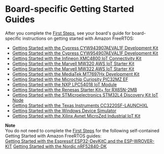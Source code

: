# Board\-specific Getting Started Guides<a name="getting-started-guides"></a>

After you complete the [First Steps](freertos-prereqs.md), see your board's guide for board\-specific instructions on getting started with Amazon FreeRTOS:
+ [Getting Started with the Cypress CYW943907AEVAL1F Development Kit](getting_started_cypress_43.md)
+ [Getting Started with the Cypress CYW954907AEVAL1F Development Kit](getting_started_cypress_54.md)
+ [Getting Started with the Infineon XMC4800 IoT Connectivity Kit](getting_started_infineon.md)
+ [Getting Started with the Marvell MW320 AWS IoT Starter Kit](getting_started_marvell320.md)
+ [Getting Started with the Marvell MW322 AWS IoT Starter Kit](getting_started_marvell322.md)
+ [Getting Started with the MediaTek MT7697Hx Development Kit](getting_started_mediatek.md)
+ [ Getting Started with the Microchip Curiosity PIC32MZ EF](getting_started_mch.md)
+ [Getting Started with the NXP LPC54018 IoT Module](getting_started_nxp.md)
+ [Getting Started with the Renesas Starter Kit\+ for RX65N\-2MB](getting_started_renesas.md)
+ [Getting Started with the STMicroelectronics STM32L4 Discovery Kit IoT Node](getting_started_st.md)
+ [Getting Started with the Texas Instruments CC3220SF\-LAUNCHXL](getting_started_ti.md)
+ [Getting Started with the Windows Device Simulator](getting_started_windows.md)
+ [Getting Started with the Xilinx Avnet MicroZed Industrial IoT Kit](getting_started_xilinx.md)

**Note**  
You do not need to complete the [First Steps](freertos-prereqs.md) for the following self\-contained Getting Started with Amazon FreeRTOS guides:  
[Getting Started with the Espressif ESP32\-DevKitC and the ESP\-WROVER\-KIT](getting_started_espressif.md)
[Getting Started with the Nordic nRF52840\-DK](getting_started_nordic.md)